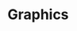 ---
title: Graphics
taxonomy:
    category:
        - docs
visible: true
highlight:
    enabled: false
---